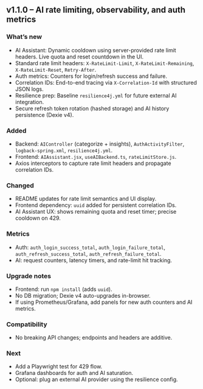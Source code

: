 ## v1.1.0 – AI rate limiting, observability, and auth metrics

### What’s new

- AI Assistant: Dynamic cooldown using server-provided rate limit headers.
  Live quota and reset countdown in the UI.
- Standard rate limit headers: `X-RateLimit-Limit`, `X-RateLimit-Remaining`,
  `X-RateLimit-Reset`, `Retry-After`.
- Auth metrics: Counters for login/refresh success and failure.
- Correlation IDs: End-to-end tracing via `X-Correlation-Id` with structured
  JSON logs.
- Resilience prep: Baseline `resilience4j.yml` for future external AI
  integration.
- Secure refresh token rotation (hashed storage) and AI history persistence
  (Dexie v4).

### Added

- Backend: `AIController` (categorize + insights), `AuthActivityFilter`,
  `logback-spring.xml`, `resilience4j.yml`.
- Frontend: `AIAssistant.jsx`, `useAIBackend.ts`, `rateLimitStore.js`.
- Axios interceptors to capture rate limit headers and propagate
  correlation IDs.

### Changed

- README updates for rate limit semantics and UI display.
- Frontend dependency: `uuid` added for persistent correlation IDs.
- AI Assistant UX: shows remaining quota and reset timer; precise cooldown on
  429.

### Metrics

- Auth: `auth_login_success_total`, `auth_login_failure_total`,
  `auth_refresh_success_total`, `auth_refresh_failure_total`.
- AI: request counters, latency timers, and rate-limit hit tracking.

### Upgrade notes

- Frontend: run `npm install` (adds `uuid`).
- No DB migration; Dexie v4 auto-upgrades in-browser.
- If using Prometheus/Grafana, add panels for new auth counters and AI metrics.

### Compatibility

- No breaking API changes; endpoints and headers are additive.

### Next

- Add a Playwright test for 429 flow.
- Grafana dashboards for auth and AI saturation.
- Optional: plug an external AI provider using the resilience config.
